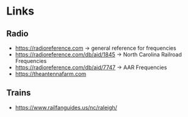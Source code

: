 # Links

## Radio

- https://radioreference.com -> general reference for frequencies
- https://radioreference.com/db/aid/1845 -> North Carolina Railroad Frequencies
- https://radioreference.com/db/aid/7747 -> AAR Frequencies
- https://theantennafarm.com

## Trains

- https://www.railfanguides.us/nc/raleigh/

